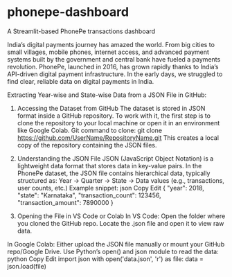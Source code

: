 # phonepe-dashboard
A Streamlit-based PhonePe transactions dashboard

India’s digital payments journey has amazed the world. From big cities to small villages, mobile phones, internet access, and advanced payment systems built by the government and central bank have fueled a payments revolution. PhonePe, launched in 2016, has grown rapidly thanks to India’s API-driven digital payment infrastructure. In the early days, we struggled to find clear, reliable data on digital payments in India.


Extracting Year-wise and State-wise Data from a JSON File in GitHub:
1. Accessing the Dataset from GitHub
  The dataset is stored in JSON format inside a GitHub repository.
  To work with it, the first step is to clone the repository to your local machine or open it in an environment like Google Colab.
  Git command to clone: git clone https://github.com/UserName/RepositoryName.git
  This creates a local copy of the repository containing the JSON files.

2. Understanding the JSON File
JSON (JavaScript Object Notation) is a lightweight data format that stores data in key-value pairs.
In the PhonePe dataset, the JSON file contains hierarchical data, typically structured as:
Year → Quarter → State → Data values (e.g., transactions, user counts, etc.)
Example snippet:
json
Copy
Edit
{
  "year": 2018,
  "state": "Karnataka",
  "transaction_count": 123456,
  "transaction_amount": 7890000
}

3. Opening the File in VS Code or Colab
In VS Code:
Open the folder where you cloned the GitHub repo.
Locate the .json file and open it to view raw data.

In Google Colab:
Either upload the JSON file manually or mount your GitHub repo/Google Drive.
Use Python’s open() and json module to read the data:
python
Copy
Edit
import json
with open('data.json', 'r') as file:
    data = json.load(file)


